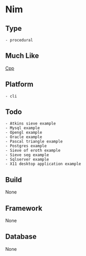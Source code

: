 # Nim

## Type
	- procedural
## Much Like
[Cpp](CPP.md)
## Platform
	- cli
## Todo
	- Atkins sieve example
	- Mysql example
	- Opengl example
	- Oracle example
	- Pascal triangle example
	- Postgres example
	- Sieve of eroth example
	- Sieve seg example
	- Sqlserver example
	- X11 desktop application example
## Build
None
## Framework
None
## Database
None
